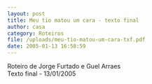 ```yaml
---
layout: post
title: Meu tio matou um cara - texto final
author: casa
category: Roteiros
file: /uploads/meu-tio-matou-um-cara-txf.pdf
date: 2005-01-13 16:58:59
---
```

Roteiro de Jorge Furtado e Guel Arraes\
Texto final - 13/01/2005
